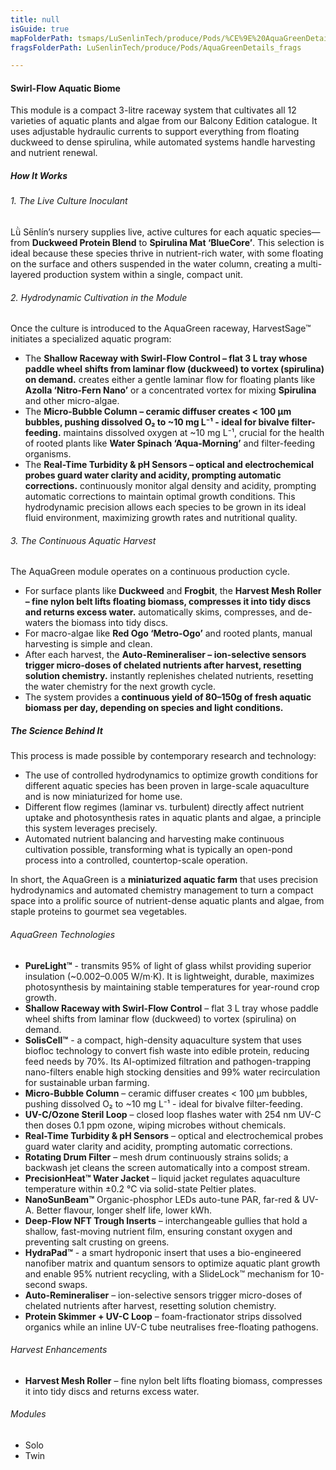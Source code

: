```yaml
---
title: null
isGuide: true
mapFolderPath: tsmaps/LuSenlinTech/produce/Pods/%CE%9E%20AquaGreenDetails
fragsFolderPath: LuSenlinTech/produce/Pods/AquaGreenDetails_frags

---
```



<!-- tsGuideRenderComment {"guide":{"id":"xsm6400ns","path":"LuSenlinTech/produce/Pods","fragmentFolderPath":"LuSenlinTech/produce/Pods/AquaGreenDetails_frags"},"fragment":{"id":"xsm6400ns","topLevelMapKey":"xrOJgE00q3","mapKeyChain":"xrOJgE00q3","guideID":"xsm6401lu","guidePath":"c:/GitHub/MuddySpud/MuddySpud.github.io/tsmaps/LuSenlinTech/produce/Pods/AquaGreenDetails.tspod","chartKey":"xrOJgE00q3","isLeaf":true,"options":[]}} -->

#### Swirl-Flow Aquatic Biome

This module is a compact 3-litre raceway system that cultivates all 12 varieties of aquatic plants and algae from our Balcony Edition catalogue. It uses adjustable hydraulic currents to support everything from floating duckweed to dense spirulina, while automated systems handle harvesting and nutrient renewal.

##### How It Works

###### 1. The Live Culture Inoculant
Lǜ Sēnlín’s nursery supplies live, active cultures for each aquatic species—from **Duckweed Protein Blend** to **Spirulina Mat ‘BlueCore’**. This selection is ideal because these species thrive in nutrient-rich water, with some floating on the surface and others suspended in the water column, creating a multi-layered production system within a single, compact unit.

###### 2. Hydrodynamic Cultivation in the Module
Once the culture is introduced to the AquaGreen raceway, HarvestSage™ initiates a specialized aquatic program:
- The ****Shallow Raceway with Swirl-Flow Control** – flat 3 L tray whose paddle wheel shifts from laminar flow (duckweed) to vortex (spirulina) on demand.** creates either a gentle laminar flow for floating plants like **Azolla ‘Nitro-Fern Nano’** or a concentrated vortex for mixing **Spirulina** and other micro-algae.
- The ****Micro-Bubble Column** – ceramic diffuser creates < 100 µm bubbles, pushing dissolved O₂ to ~10 mg L⁻¹ - ideal for bivalve filter-feeding.** maintains dissolved oxygen at ~10 mg L⁻¹, crucial for the health of rooted plants like **Water Spinach ‘Aqua-Morning’** and filter-feeding organisms.
- The ****Real-Time Turbidity & pH Sensors** – optical and electrochemical probes guard water clarity and acidity, prompting automatic corrections.** continuously monitor algal density and acidity, prompting automatic corrections to maintain optimal growth conditions.
This hydrodynamic precision allows each species to be grown in its ideal fluid environment, maximizing growth rates and nutritional quality.

###### 3. The Continuous Aquatic Harvest
The AquaGreen module operates on a continuous production cycle.
- For surface plants like **Duckweed** and **Frogbit**, the ****Harvest Mesh Roller** – fine nylon belt lifts floating biomass, compresses it into tidy discs and returns excess water.** automatically skims, compresses, and de-waters the biomass into tidy discs.
- For macro-algae like **Red Ogo ‘Metro-Ogo’** and rooted plants, manual harvesting is simple and clean.
- After each harvest, the ****Auto-Remineraliser** – ion-selective sensors trigger micro-doses of chelated nutrients after harvest, resetting solution chemistry.** instantly replenishes chelated nutrients, resetting the water chemistry for the next growth cycle.
- The system provides a **continuous yield of 80–150g of fresh aquatic biomass per day, depending on species and light conditions.**

##### The Science Behind It

This process is made possible by contemporary research and technology:
- The use of controlled hydrodynamics to optimize growth conditions for different aquatic species has been proven in large-scale aquaculture and is now miniaturized for home use.
- Different flow regimes (laminar vs. turbulent) directly affect nutrient uptake and photosynthesis rates in aquatic plants and algae, a principle this system leverages precisely.
- Automated nutrient balancing and harvesting make continuous cultivation possible, transforming what is typically an open-pond process into a controlled, countertop-scale operation.

In short, the AquaGreen is a **miniaturized aquatic farm** that uses precision hydrodynamics and automated chemistry management to turn a compact space into a prolific source of nutrient-dense aquatic plants and algae, from staple proteins to gourmet sea vegetables.

###### AquaGreen Technologies
  
- **PureLight™** - transmits 95% of light of glass whilst providing superior insulation (~0.002–0.005 W/m·K). It is lightweight, durable, maximizes photosynthesis by maintaining stable temperatures for year-round crop growth.
- **Shallow Raceway with Swirl-Flow Control** – flat 3 L tray whose paddle wheel shifts from laminar flow (duckweed) to vortex (spirulina) on demand.
- **SolisCell™** - a compact, high-density aquaculture system that uses biofloc technology to convert fish waste into edible protein, reducing feed needs by 70%. Its AI-optimized filtration and pathogen-trapping nano-filters enable high stocking densities and 99% water recirculation for sustainable urban farming.
- **Micro-Bubble Column** – ceramic diffuser creates < 100 µm bubbles, pushing dissolved O₂ to ~10 mg L⁻¹ - ideal for bivalve filter-feeding.
- **UV-C/Ozone Steril Loop** – closed loop flashes water with 254 nm UV-C then doses 0.1 ppm ozone, wiping microbes without chemicals.
- **Real-Time Turbidity & pH Sensors** – optical and electrochemical probes guard water clarity and acidity, prompting automatic corrections.
- **Rotating Drum Filter** – mesh drum continuously strains solids; a backwash jet cleans the screen automatically into a compost stream.
- **PrecisionHeat™ Water Jacket** – liquid jacket regulates aquaculture temperature within ±0.2 °C via solid-state Peltier plates.
- **NanoSunBeam™** Organic-phosphor LEDs auto-tune PAR, far-red & UV-A. Better flavour, longer shelf life, lower kWh.
- **Deep-Flow NFT Trough Inserts** – interchangeable gullies that hold a shallow, fast-moving nutrient film, ensuring constant oxygen and preventing salt crusting on greens.
- **HydraPad™** - a smart hydroponic insert that uses a bio-engineered nanofiber matrix and quantum sensors to optimize aquatic plant growth and enable 95% nutrient recycling, with a SlideLock™ mechanism for 10-second swaps.
- **Auto-Remineraliser** – ion-selective sensors trigger micro-doses of chelated nutrients after harvest, resetting solution chemistry.
- **Protein Skimmer + UV-C Loop** – foam-fractionator strips dissolved organics while an inline UV-C tube neutralises free-floating pathogens.  

###### Harvest Enhancements
  
- **Harvest Mesh Roller** – fine nylon belt lifts floating biomass, compresses it into tidy discs and returns excess water.

###### Modules
- Solo
- Twin

